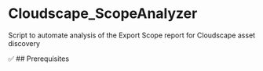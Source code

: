# Cloudscape_ScopeAnalyzer
Script to automate analysis of the Export Scope report for Cloudscape asset discovery

:white_check_mark: ## Prerequisites

